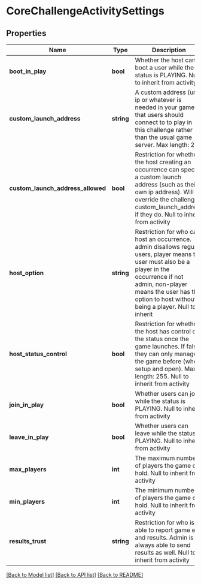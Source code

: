 # CoreChallengeActivitySettings

## Properties
Name | Type | Description | Notes
------------ | ------------- | ------------- | -------------
**boot_in_play** | **bool** | Whether the host can boot a user while the status is PLAYING. Null to inherit from activity | [optional] 
**custom_launch_address** | **string** | A custom address (url, ip or whatever is needed in your game) that users should connect to to play in this challenge rather than the usual game server. Max length: 255 | [optional] 
**custom_launch_address_allowed** | **bool** | Restriction for whether the host creating an occurrence can specify a custom launch address (such as their own ip address). Will override the challenge&#39;s custom_launch_address if they do. Null to inherit from activity | [optional] 
**host_option** | **string** | Restriction for who can host an occurrence. admin disallows regular users, player means the user must also be a player in the occurrence if not admin, non-player means the user has the option to host without being a player. Null to inherit | [optional] 
**host_status_control** | **bool** | Restriction for whether the host has control of the status once the game launches. If false they can only manage the game before (when setup and open). Max length: 255. Null to inherit from activity | [optional] 
**join_in_play** | **bool** | Whether users can join while the status is PLAYING. Null to inherit from activity | [optional] 
**leave_in_play** | **bool** | Whether users can leave while the status is PLAYING. Null to inherit from activity | [optional] 
**max_players** | **int** | The maximum number of players the game can hold. Null to inherit from activity | [optional] 
**min_players** | **int** | The minimum number of players the game can hold. Null to inherit from activity | [optional] 
**results_trust** | **string** | Restriction for who is able to report game end and results. Admin is always able to send results as well. Null to inherit from activity | [optional] 

[[Back to Model list]](../README.md#documentation-for-models) [[Back to API list]](../README.md#documentation-for-api-endpoints) [[Back to README]](../README.md)


